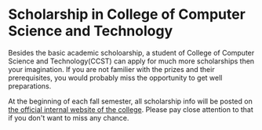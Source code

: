 # Scholarship in College of Computer Science and Technology

Besides the basic academic scholoarship, a student of College of Computer Science and Technology(CCST) can apply for much more scholarships then your imagination. If you are not familier with the prizes and their prerequisites, you would probably miss the opportunity to get well preparations.  

At the beginning of each fall semester, all scholarship info will be posted on [the official internal website of the college](http://cspo.zju.edu.cn/). Please pay close attention to that if you don't want to miss any chance.
